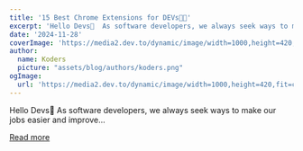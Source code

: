 ```yaml
---
title: '15 Best Chrome Extensions for DEVs🧑‍💻'
excerpt: 'Hello Devs👋  As software developers, we always seek ways to make our jobs easier and improve...'
date: '2024-11-28'
coverImage: 'https://media2.dev.to/dynamic/image/width=1000,height=420,fit=cover,gravity=auto,format=auto/https%3A%2F%2Fdev-to-uploads.s3.amazonaws.com%2Fuploads%2Farticles%2F8f6uxu6rlr81zdhdfg92.png'
author:
  name: Koders
  picture: "assets/blog/authors/koders.png"
ogImage:
  url: 'https://media2.dev.to/dynamic/image/width=1000,height=420,fit=cover,gravity=auto,format=auto/https%3A%2F%2Fdev-to-uploads.s3.amazonaws.com%2Fuploads%2Farticles%2F8f6uxu6rlr81zdhdfg92.png'
---
```


Hello Devs👋  As software developers, we always seek ways to make our jobs easier and improve...

[Read more](https://dev.to/dev_kiran/15-best-chrome-extensions-for-devs-25gc)
